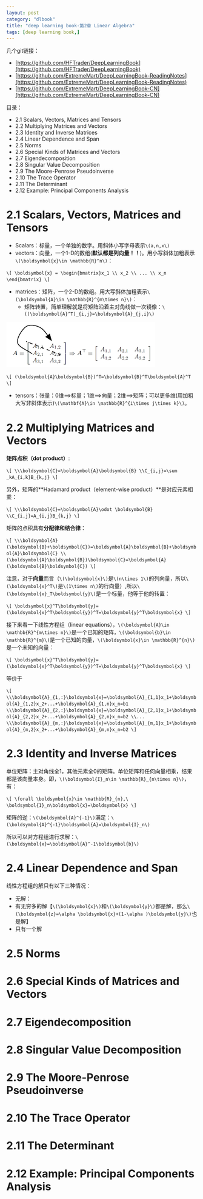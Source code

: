 ```yaml
---
layout: post
category: "dlbook"
title: "deep learning book-第2章 Linear Algebra"
tags: [deep learning book,]
---
```


几个git链接：

+ [https://github.com/HFTrader/DeepLearningBook](https://github.com/HFTrader/DeepLearningBook)
+ [https://github.com/ExtremeMart/DeepLearningBook-ReadingNotes](https://github.com/ExtremeMart/DeepLearningBook-ReadingNotes)
+ [https://github.com/ExtremeMart/DeepLearningBook-CN](https://github.com/ExtremeMart/DeepLearningBook-CN)

目录：

+ 2.1 Scalars, Vectors, Matrices and Tensors
+ 2.2 Multiplying Matrices and Vectors
+ 2.3 Identity and Inverse Matrices
+ 2.4 Linear Dependence and Span
+ 2.5 Norms
+ 2.6 Special Kinds of Matrices and Vectors
+ 2.7 Eigendecomposition
+ 2.8 Singular Value Decomposition
+ 2.9 The Moore-Penrose Pseudoinverse
+ 2.10 The Trace Operator
+ 2.11 The Determinant
+ 2.12 Example: Principal Components Analysis 

# 2.1 Scalars, Vectors, Matrices and Tensors

+ Scalars：标量，一个单独的数字。用斜体小写字母表示`\(a,n,x\)`
+ vectors：向量，一个1-D的数组(**默认都是列向量！！**)。用小写斜体加粗表示`\(\boldsymbol{x}\in \mathbb{R}^n\)`：

`\[
\boldsymbol{x} = \begin{bmatrix}x_1
\\ x_2
\\ ...
\\ x_n
\end{bmatrix}
\]`

+ matrices：矩阵，一个2-D的数组。用大写斜体加粗表示`\(\boldsymbol{A}\in \mathbb{R}^{m\times n}\)`：
	+ 矩阵转置，简单理解就是将矩阵沿着主对角线做一次镜像：`\((\boldsymbol{A}^T)_{i,j}=\boldsymbol{A}_{j,i}\)`

![](../assets/deeplearningbook/chap2/matrix_transpose.jpg)

`\[
(\boldsymbol{A}\boldsymbol{B})^T=\boldsymbol{B}^T\boldsymbol{A}^T
\]`

+ tensors：张量：0维==>标量；1维==>向量；2维==>矩阵；可以更多维(用加粗大写非斜体表示)`\(\mathbf{A}\in \mathbb{R}^{i\times j\times k}\)`。

# 2.2 Multiplying Matrices and Vectors

**矩阵点积（dot product）**:

`\[
\\\boldsymbol{C}=\boldsymbol{A}\boldsymbol{B}
\\C_{i,j}=\sum _kA_{i,k}B_{k,j}
\]`

另外，矩阵的**Hadamard product（element-wise product）**是对应元素相乘：

`\[
\\\boldsymbol{C}=\boldsymbol{A}\odot \boldsymbol{B}
\\C_{i,j}=A_{i,j}B_{k,j}
\]`

矩阵的点积具有**分配律和结合律**：

`\[
\\\boldsymbol{A}(\boldsymbol{B}+\boldsymbol{C})=\boldsymbol{A}\boldsymbol{B}+\boldsymbol{A}\boldsymbol{C}
\\(\boldsymbol{A}\boldsymbol{B})\boldsymbol{C}=\boldsymbol{A}(\boldsymbol{B}\boldsymbol{C})
\]`

注意，对于**向量**而言（`\(\boldsymbol{x}\)`是`\(n\times 1\)`的列向量，所以`\(\boldsymbol{x}^T\)`是`\(1\times n\)`的行向量）,所以`\(\boldsymbol{x}_T\boldsymbol{y}\)`是一个标量，他等于他的转置：

`\[
\boldsymbol{x}^T\boldsymbol{y}=(\boldsymbol{x}^T\boldsymbol{y})^T=\boldsymbol{y}^T\boldsymbol{x}
\]`

接下来看一下线性方程组（linear equations），`\(\boldsymbol{A}\in \mathbb{R}^{m\times n}\)`是一个已知的矩阵，`\(\boldsymbol{b}\in \mathbb{R}^{m}\)`是一个已知的向量，`\(\boldsymbol{x}\in \mathbb{R}^{n}\)`是一个未知的向量：

`\[
\boldsymbol{x}^T\boldsymbol{y}=(\boldsymbol{x}^T\boldsymbol{y})^T=\boldsymbol{y}^T\boldsymbol{x}
\]`

等价于

`\[
\\\boldsymbol{A}_{1,:}\boldsymbol{x}=\boldsymbol{A}_{1,1}x_1+\boldsymbol{A}_{1,2}x_2+...+\boldsymbol{A}_{1,n}x_n=b1
\\\boldsymbol{A}_{2,:}\boldsymbol{x}=\boldsymbol{A}_{2,1}x_1+\boldsymbol{A}_{2,2}x_2+...+\boldsymbol{A}_{2,n}x_n=b2
\\...
\\\boldsymbol{A}_{m,:}\boldsymbol{x}=\boldsymbol{A}_{m,1}x_1+\boldsymbol{A}_{m,2}x_2+...+\boldsymbol{A}_{m,n}x_n=b2
\]`

# 2.3 Identity and Inverse Matrices

单位矩阵：主对角线全1，其他元素全0的矩阵。单位矩阵和任何向量相乘，结果都是该向量本身。即，`\(\boldsymbol{I}_n\in \mathbb{R}_{n\times n}\)`，有：

`\[
\forall \boldsymbol{x}\in \mathbb{R}_{n},\ \boldsymbol{I}_n\boldsymbol{x}=\boldsymbol{x}
\]`

矩阵的逆：`\(\boldsymbol{A}^{-1}\)`满足：`\(\boldsymbol{A}^{-1}\boldsymbol{A}=\boldsymbol{I}_n\)`

所以可以对方程组进行求解：`\(\boldsymbol{x}=\boldsymbol{A}^-1\boldsymbol{b}\)`

# 2.4 Linear Dependence and Span

线性方程组的解只有以下三种情况：

+ 无解：
+ 有无穷多的解【`\(\boldsymbol{x}\)`和`\(\boldsymbol{y}\)`都是解，那么`\(\boldsymbol{z}=\alpha \boldsymbol{x}+(1-\alpha )\boldsymbol{y}\)`也是解】
+ 只有一个解

# 2.5 Norms

# 2.6 Special Kinds of Matrices and Vectors

# 2.7 Eigendecomposition

# 2.8 Singular Value Decomposition

# 2.9 The Moore-Penrose Pseudoinverse

# 2.10 The Trace Operator

# 2.11 The Determinant

# 2.12 Example: Principal Components Analysis 

